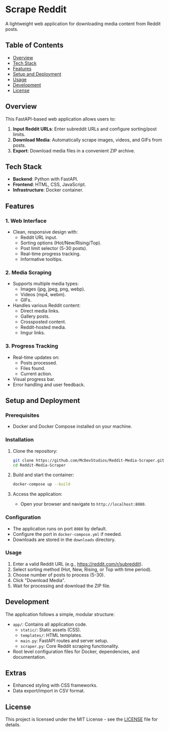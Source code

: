 # Scrape Reddit
A lightweight web application for downloading media content from Reddit posts.

## Table of Contents
- [Overview](#overview)
- [Tech Stack](#tech-stack)
- [Features](#features)
- [Setup and Deployment](#setup-and-deployment)
- [Usage](#usage)
- [Development](#development)
- [License](#license)

## Overview
This FastAPI-based web application allows users to:
1. **Input Reddit URLs**: Enter subreddit URLs and configure sorting/post limits.
2. **Download Media**: Automatically scrape images, videos, and GIFs from posts.
3. **Export**: Download media files in a convenient ZIP archive.

## Tech Stack
- **Backend**: Python with FastAPI.
- **Frontend**: HTML, CSS, JavaScript.
- **Infrastructure**: Docker container.

## Features

### 1. Web Interface
- Clean, responsive design with:
  - Reddit URL input.
  - Sorting options (Hot/New/Rising/Top).
  - Post limit selector (5-30 posts).
  - Real-time progress tracking.
  - Informative tooltips.

### 2. Media Scraping
- Supports multiple media types:
  - Images (jpg, jpeg, png, webp).
  - Videos (mp4, webm).
  - GIFs.
- Handles various Reddit content:
  - Direct media links.
  - Gallery posts.
  - Crossposted content.
  - Reddit-hosted media.
  - Imgur links.

### 3. Progress Tracking
- Real-time updates on:
  - Posts processed.
  - Files found.
  - Current action.
- Visual progress bar.
- Error handling and user feedback.

## Setup and Deployment

### Prerequisites
- Docker and Docker Compose installed on your machine.

### Installation
1. Clone the repository:
   ```bash
   git clone https://github.com/McDevStudios/Reddit-Media-Scraper.git
   cd Reddit-Media-Scraper
   ```

2. Build and start the container:
   ```bash
   docker-compose up --build
   ```

3. Access the application:
   - Open your browser and navigate to `http://localhost:8080`.

### Configuration
- The application runs on port `8080` by default.
- Configure the port in `docker-compose.yml` if needed.
- Downloads are stored in the `downloads` directory.

### Usage
1. Enter a valid Reddit URL (e.g., https://reddit.com/r/subreddit).
2. Select sorting method (Hot, New, Rising, or Top with time period).
3. Choose number of posts to process (5-30).
4. Click "Download Media".
5. Wait for processing and download the ZIP file.

## Development

The application follows a simple, modular structure:
- `app/`: Contains all application code.
  - `static/`: Static assets (CSS).
  - `templates/`: HTML templates.
  - `main.py`: FastAPI routes and server setup.
  - `scraper.py`: Core Reddit scraping functionality.
- Root level configuration files for Docker, dependencies, and documentation.

## Extras
- Enhanced styling with CSS frameworks.
- Data export/import in CSV format.

## License
This project is licensed under the MIT License - see the [LICENSE](LICENSE) file for details. 
